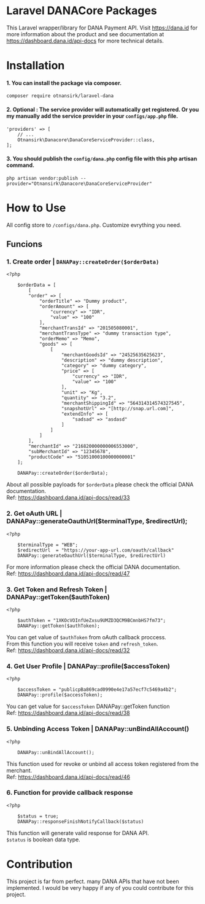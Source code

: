 # Laravel DANACore Packages
This Laravel wrapper/library for DANA Payment API. Visit https://dana.id for more information about the product and see documentation at https://dashboard.dana.id/api-docs for more technical details.

# Installation

#### 1. You can install the package via composer.
```
composer require otnansirk/laravel-dana
```
#### 2. Optional : The service provider will automatically get registered. Or you my manually add the service provider in your `configs/app.php` file.
```
'providers' => [
    // ...
    Otnansirk\Danacore\DanaCoreServiceProvider::class,
];
``` 
#### 3. You should publish the `config/dana.php` config file with this php artisan command.
```
php artisan vendor:publish --provider="Otnansirk\Danacore\DanaCoreServiceProvider"
```

# How to Use
All config store to `/configs/dana.php`. Customize evrything you need.

## Funcions

### 1. Create order | `DANAPay::createOrder($orderData)`
```
<?php

    $orderData = [
        [
        "order" => [
            "orderTitle" => "Dummy product",
            "orderAmount" => [
                "currency" => "IDR",
                "value" => "100"
            ],
            "merchantTransId" => "201505080001",
            "merchantTransType" => "dummy transaction type",
            "orderMemo" => "Memo",
            "goods" => [
                [
                    "merchantGoodsId" => "24525635625623",
                    "description" => "dummy description",
                    "category" => "dummy category",
                    "price" => [
                        "currency" => "IDR",
                        "value" => "100"
                    ],
                    "unit" => "Kg",
                    "quantity" => "3.2",
                    "merchantShippingId" => "564314314574327545",
                    "snapshotUrl" => "[http://snap.url.com]",
                    "extendInfo" => [
                        "sadsad" => "asdasd"
                    ]
                ]
            ]
        ],
        "merchantId" => "216820000000006553000",
        "subMerchantId" => "12345678",
        "productCode" => "51051000100000000001"
    ];

    DANAPay::createOrder($orderData);
```

About all possible payloads for `$orderData` please check the official DANA documentation. <br>
Ref: https://dashboard.dana.id/api-docs/read/33


### 2. Get oAuth URL | DANAPay::generateOauthUrl($terminalType, $redirectUrl);
```
<?php

    $terminalType = "WEB";
    $redirectUrl  = "https://your-app-url.com/oauth/callback"
    DANAPay::generateOauthUrl($terminalType, $redirectUrl)
```
For more information please check the official DANA documentation. <br>
Ref: https://dashboard.dana.id/api-docs/read/47


### 3. Get Token and Refresh Token | DANAPay::getToken($authToken)
```
<?php

    $authToken = "1XKOcVOInfUeZxsu9UMZD3QCM9BCmnbHS7fm73";
    DANAPay::getToken($authToken);
```
You can get value of `$authToken` from oAuth callback proccess. <br>
From this function you will receive `token` and `refresh_token`. <br>
Ref: https://dashboard.dana.id/api-docs/read/32


### 4. Get User Profile | DANAPay::profile($accessToken)
```
<?php

    $accessToken = "publicpBa869cad0990e4e17a57ecf7c5469a4b2";
    DANAPay::profile($accessToken);
```

You can get value for `$accessToken` DANAPay::getToken function <br>
Ref: https://dashboard.dana.id/api-docs/read/38

### 5. Unbinding Access Token | DANAPay::unBindAllAccount()
```
<?php

    DANAPay::unBindAllAccount();
```
This function used for revoke or unbind all access token registered from the merchant.<br>
Ref: https://dashboard.dana.id/api-docs/read/46

### 6. Function for provide callback response
```
<?php

    $status = true;
    DANAPay::responseFinishNotifyCallback($status)
```
This function will generate valid response for DANA API.<br>
`$status` is boolean data type.

# Contribution
This project is far from perfect. many DANA APIs that have not been implemented. I would be very happy if any of you could contribute for this project.
